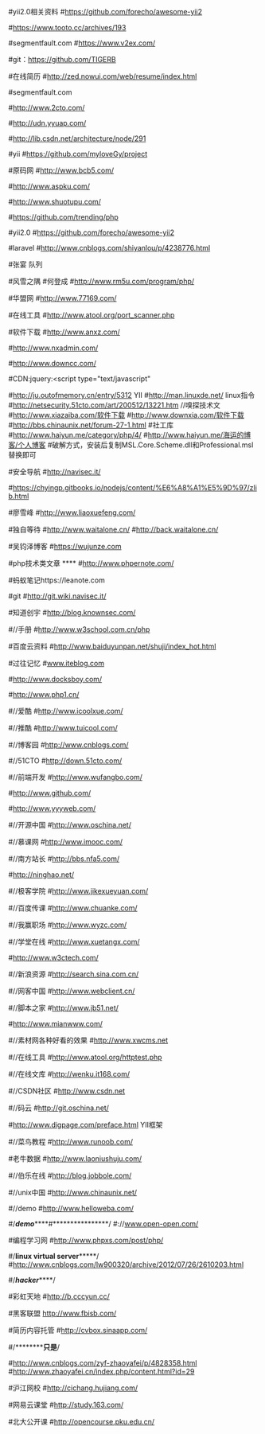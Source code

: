 #yii2.0相关资料
#https://github.com/forecho/awesome-yii2

#https://www.tooto.cc/archives/193

#segmentfault.com
#https://www.v2ex.com/

#git：https://github.com/TIGERB

#在线简历
#http://zed.nowui.com/web/resume/index.html

#segmentfault.com

#http://www.2cto.com/

#http://udn.yyuap.com/

#http://lib.csdn.net/architecture/node/291

#yii
#https://github.com/myloveGy/project

#原码网
#http://www.bcb5.com/

#http://www.aspku.com/

#http://www.shuotupu.com/

#https://github.com/trending/php

#yii2.0
#https://github.com/forecho/awesome-yii2

#laravel
#http://www.cnblogs.com/shiyanlou/p/4238776.html

#张宴   队列

#风雪之隅
#何登成
#http://www.rm5u.com/program/php/

#华盟网
#http://www.77169.com/

#在线工具
#http://www.atool.org/port_scanner.php

#软件下载
#http://www.anxz.com/

#http://www.nxadmin.com/

#http://www.downcc.com/

#CDN:jquery:<script type="text/javascript" 

#http://ju.outofmemory.cn/entry/5312    YII
#http://man.linuxde.net/   linux指令
#http://netsecurity.51cto.com/art/200512/13221.htm            //嗅探技术文
#http://www.xiazaiba.com/软件下载
#http://www.downxia.com/软件下载
#http://bbs.chinaunix.net/forum-27-1.html
#社工库
#http://www.haiyun.me/category/php/4/
#http://www.haiyun.me/海运的博客/个人博客
#破解方式，安装后复制MSL.Core.Scheme.dll和Professional.msl替换即可

#安全导航
#http://navisec.it/

#https://chyingp.gitbooks.io/nodejs/content/%E6%A8%A1%E5%9D%97/zlib.html

#廖雪峰
#http://www.liaoxuefeng.com/

#独自等待
#http://www.waitalone.cn/
#http://back.waitalone.cn/

#吴钧泽博客
#https://wujunze.com

#php技术类文章 ****
#http://www.phpernote.com/

#蚂蚁笔记https://leanote.com

#git
#http://git.wiki.navisec.it/

#知道创宇
#http://blog.knownsec.com/

#//手册
#http://www.w3school.com.cn/php


#百度云资料
#http://www.baiduyunpan.net/shuji/index_hot.html

#过往记忆
#www.iteblog.com

#http://www.docksboy.com/


#http://www.php1.cn/

#//爱酷
#http://www.icoolxue.com/

#//推酷
#http://www.tuicool.com/

#//博客园
#http://www.cnblogs.com/

#//51CTO
#http://down.51cto.com/

#//前端开发
#http://www.wufangbo.com/

#http://www.github.com/

#http://www.yyyweb.com/

#//开源中国
#http://www.oschina.net/

#//慕课网
#http://www.imooc.com/

#//南方站长
#http://bbs.nfa5.com/

#http://ninghao.net/

#//极客学院
#http://www.jikexueyuan.com/

#//百度传课
#http://www.chuanke.com/

#//我赢职场
#http://www.wyzc.com/

#//学堂在线
#http://www.xuetangx.com/

#http://www.w3ctech.com/

#//新浪资源
#http://search.sina.com.cn/

#//网客中国
#http://www.webclient.cn/

#//脚本之家
#http://www.jb51.net/

#http://www.mianwww.com/

#//素材网各种好看的效果
#http://www.xwcms.net

#//在线工具
#http://www.atool.org/httptest.php  

#//在线文库
#http://wenku.it168.com/

#//CSDN社区
#http://www.csdn.net

#//码云
#http://git.oschina.net/

#http://www.digpage.com/preface.html  YII框架

#//菜鸟教程
#http://www.runoob.com/   

#老牛数据
#http://www.laoniushuju.com/


#//伯乐在线
#http://blog.jobbole.com/


#//unix中国
#http://www.chinaunix.net/


#//demo
#http://www.helloweba.com/

#/*************************demo*****************************#****************/
#://www.open-open.com/

#编程学习网
#http://www.phpxs.com/post/php/

#/**********************linux virtual server***************************/
#http://www.cnblogs.com/lw900320/archive/2012/07/26/2610203.html

#/***********************hacker***************************/

#彩虹天地
#http://b.cccyun.cc/

#黑客联盟
http://www.fbisb.com/

#简历内容托管
#http://cvbox.sinaapp.com/

#/**********************************只是**************************/

#http://www.cnblogs.com/zyf-zhaoyafei/p/4828358.html
#http://www.zhaoyafei.cn/index.php/content.html?id=29

#沪江网校
#http://cichang.hujiang.com/

#网易云课堂
#http://study.163.com/


#北大公开课
#http://opencourse.pku.edu.cn/
